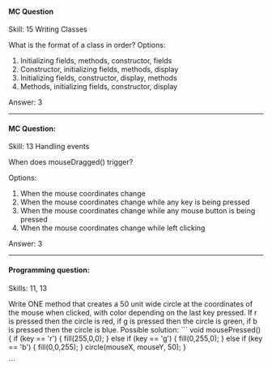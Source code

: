 #### MC Question
Skill: 15 Writing Classes


What is the format of a class in order?
Options:
1. Initializing fields, methods, constructor, fields  
2. Constructor, initializing fields, methods, display
3. Initializing fields, constructor, display, methods
4. Methods, initializing fields, constructor, display 

Answer: 3

---
#### MC Question:
Skill: 13 Handling events

When does mouseDragged() trigger?

Options:
1. When the mouse coordinates change
2. When the mouse coordinates change while any key is being pressed
3. When the mouse coordinates change while any mouse button is being pressed
4. When the mouse coordinates change while left clicking

Answer: 3

---
#### Programming question: 
Skills: 11, 13

Write ONE method that creates a 50 unit wide circle at the coordinates of the mouse when clicked, with color depending on the last key pressed. If r is pressed then the circle is red, if g is pressed then the circle is green, if b is pressed then the circle is blue.
Possible solution:
\`\`\`
void mousePressed() {
  if (key == 'r') {
    fill(255,0,0);
  }
  else if (key == 'g') {
    fill(0,255,0);
  }
  else if (key == 'b') {
    fill(0,0,255);
  }
  circle(mouseX, mouseY, 50);
}

\`\`\`
